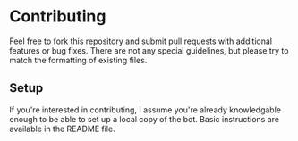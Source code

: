 # Contributing
Feel free to fork this repository and submit pull requests with additional features or bug fixes. There are not any special guidelines, but please try to match the formatting of existing files.

## Setup
If you're interested in contributing, I assume you're already knowledgable enough to be able to set up a local copy of the bot. Basic instructions are available in the README file.
